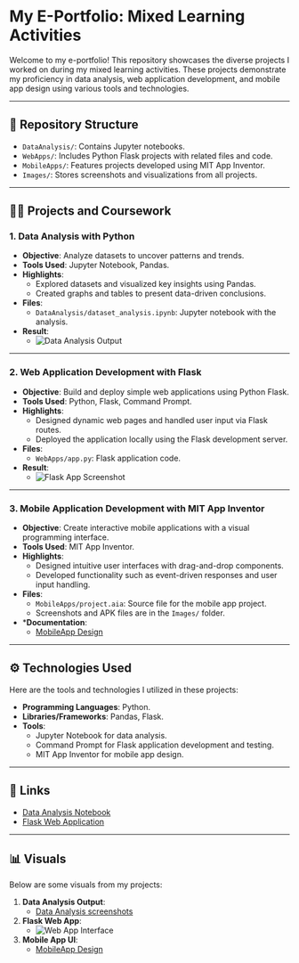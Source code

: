 # My E-Portfolio: Mixed Learning Activities

Welcome to my e-portfolio! This repository showcases the diverse projects I worked on during my mixed learning activities. These projects demonstrate my proficiency in data analysis, web application development, and mobile app design using various tools and technologies.

---

## 📁 Repository Structure
- `DataAnalysis/`: Contains Jupyter notebooks.
- `WebApps/`: Includes Python Flask projects with related files and code.
- `MobileApps/`: Features projects developed using MIT App Inventor.
- `Images/`: Stores screenshots and visualizations from all projects.

---

## 🧑‍💻 Projects and Coursework

### 1. **Data Analysis with Python**
- **Objective**: Analyze datasets to uncover patterns and trends.
- **Tools Used**: Jupyter Notebook, Pandas.
- **Highlights**:
  - Explored datasets and visualized key insights using Pandas.
  - Created graphs and tables to present data-driven conclusions.
- **Files**:
  - `DataAnalysis/dataset_analysis.ipynb`: Jupyter notebook with the analysis.
- **Result**:
  - ![Data Analysis Output](./Images/data_analysis_output.png)

---

### 2. **Web Application Development with Flask**
- **Objective**: Build and deploy simple web applications using Python Flask.
- **Tools Used**: Python, Flask, Command Prompt.
- **Highlights**:
  - Designed dynamic web pages and handled user input via Flask routes.
  - Deployed the application locally using the Flask development server.
- **Files**:
  - `WebApps/app.py`: Flask application code.
- **Result**:
  - ![Flask App Screenshot](./Images/flask_app_screenshot.png)

---

### 3. **Mobile Application Development with MIT App Inventor**
- **Objective**: Create interactive mobile applications with a visual programming interface.
- **Tools Used**: MIT App Inventor.
- **Highlights**:
  - Designed intuitive user interfaces with drag-and-drop components.
  - Developed functionality such as event-driven responses and user input handling.
- **Files**:
  - `MobileApps/project.aia`: Source file for the mobile app project.
  - Screenshots and APK files are in the `Images/` folder.
- ***Documentation**:
  - [MobileApp Design](./MobileApp%20Design/)



---

## ⚙️ Technologies Used
Here are the tools and technologies I utilized in these projects:
- **Programming Languages**: Python.
- **Libraries/Frameworks**: Pandas, Flask.
- **Tools**:
  - Jupyter Notebook for data analysis.
  - Command Prompt for Flask application development and testing.
  - MIT App Inventor for mobile app design.

---

## 🔗 Links
- [Data Analysis Notebook](./Data%20Analysis%20Notebook/)
- [Flask Web Application](./WebApps/app.py)

---

## 📊 Visuals
Below are some visuals from my projects:
1. **Data Analysis Output**:
   - [Data Analysis screenshots](./Data%20Analysis%20screenshots/)
2. **Flask Web App**:
   - ![Web App Interface](./Images/flask_app_screenshot.png)
3. **Mobile App UI**:
   - [MobileApp Design](./MobileApp%20Design/)


